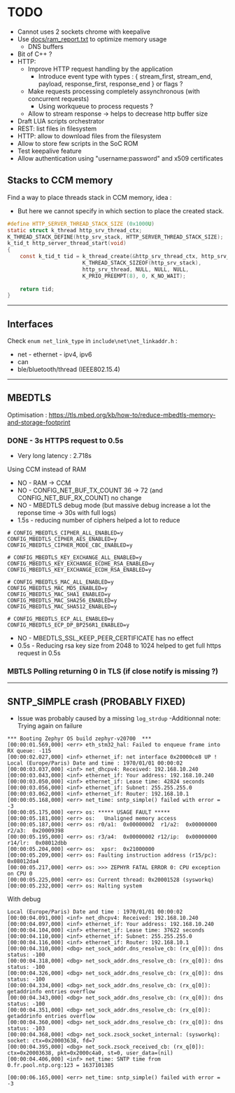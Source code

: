 # TODO

- Cannot uses 2 sockets chrome with keepalive
- Use [docs/ram_report.txt](./docs/ram_report.txt) to optimize memory usage
  - DNS buffers
- Bit of C++ ?
- HTTP:
  - Improve HTTP request handling by the application
    - Introduce event type with types : { stream_first, stream_end, payload, response_first, response_end } or flags ?
  - Make requests processing completely assynchronous (with concurrent requests)
    - Using workqueue to process requests ?
  - Allow to stream response -> helps to decrease http buffer size
- Draft LUA scripts orchestrator
- REST: list files in filesystem
- HTTP: allow to download files from the filesystem
- Allow to store few scripts in the SoC ROM
- Test keepalive feature
- Allow authentication using "username:password" and x509 certificates

## Stacks to CCM memory

Find a way to place threads stack in CCM memory, idea :
- But here we cannot specify in which section to place the created stack.
```c
#define HTTP_SERVER_THREAD_STACK_SIZE (0x1000U)
static struct k_thread http_srv_thread_ctx;
K_THREAD_STACK_DEFINE(http_srv_stack, HTTP_SERVER_THREAD_STACK_SIZE);
k_tid_t http_server_thread_start(void)
{
	const k_tid_t tid = k_thread_create(&http_srv_thread_ctx, http_srv_stack,
					    K_THREAD_STACK_SIZEOF(http_srv_stack),
					    http_srv_thread, NULL, NULL, NULL,
					    K_PRIO_PREEMPT(8), 0, K_NO_WAIT);
					   
	return tid;
}
```

---

## Interfaces

Check `enum net_link_type` in `include\net\net_linkaddr.h` :

- net - ethernet - ipv4, ipv6
- can
- ble/bluetooth/thread (IEEE802.15.4)

---

## MBEDTLS

Optimisation : https://tls.mbed.org/kb/how-to/reduce-mbedtls-memory-and-storage-footprint

### DONE - 3s HTTPS request to 0.5s

- Very long latency : 2.718s

Using CCM instead of RAM
- NO - RAM -> CCM
- NO - CONFIG_NET_BUF_TX_COUNT 36 -> 72 (and CONFIG_NET_BUF_RX_COUNT) no change
- NO - MBEDTLS debug mode (but massive debug increase a lot the reponse time -> 30s with full logs)
- 1.5s - reducing number of ciphers helped a lot to reduce 
```
# CONFIG_MBEDTLS_CIPHER_ALL_ENABLED=y
CONFIG_MBEDTLS_CIPHER_AES_ENABLED=y
CONFIG_MBEDTLS_CIPHER_MODE_CBC_ENABLED=y

# CONFIG_MBEDTLS_KEY_EXCHANGE_ALL_ENABLED=y
CONFIG_MBEDTLS_KEY_EXCHANGE_ECDHE_RSA_ENABLED=y
CONFIG_MBEDTLS_KEY_EXCHANGE_ECDH_RSA_ENABLED=y

# CONFIG_MBEDTLS_MAC_ALL_ENABLED=y
CONFIG_MBEDTLS_MAC_MD5_ENABLED=y
CONFIG_MBEDTLS_MAC_SHA1_ENABLED=y
CONFIG_MBEDTLS_MAC_SHA256_ENABLED=y
CONFIG_MBEDTLS_MAC_SHA512_ENABLED=y

# CONFIG_MBEDTLS_ECP_ALL_ENABLED=y
CONFIG_MBEDTLS_ECP_DP_BP256R1_ENABLED=y
```
- NO - MBEDTLS_SSL_KEEP_PEER_CERTIFICATE has no effect
- 0.5s - Reducing rsa key size from 2048 to 1024 helped to get full https request in 0.5s

### MBTLS Polling returning 0 in TLS (if close notify is missing ?)

---

## SNTP_SIMPLE crash (PROBABLY FIXED)

- Issue was probably caused by a missing `log_strdup`
-Additionnal note: Trying again on failure

```
*** Booting Zephyr OS build zephyr-v20700  ***
[00:00:01.569,000] <err> eth_stm32_hal: Failed to enqueue frame into RX queue: -115
[00:00:02.027,000] <inf> ethernet_if: net interface 0x20000ce8 UP !
Local (Europe/Paris) Date and time : 1970/01/01 00:00:02
[00:00:03.037,000] <inf> net_dhcpv4: Received: 192.168.10.240
[00:00:03.043,000] <inf> ethernet_if: Your address: 192.168.10.240
[00:00:03.050,000] <inf> ethernet_if: Lease time: 42824 seconds
[00:00:03.056,000] <inf> ethernet_if: Subnet: 255.255.255.0
[00:00:03.062,000] <inf> ethernet_if: Router: 192.168.10.1
[00:00:05.168,000] <err> net_time: sntp_simple() failed with error = -3
[00:00:05.175,000] <err> os: ***** USAGE FAULT *****
[00:00:05.181,000] <err> os:   Unaligned memory access
[00:00:05.187,000] <err> os: r0/a1:  0x00000002  r1/a2:  0x00000000  r2/a3:  0x20009398
[00:00:05.195,000] <err> os: r3/a4:  0x00000002 r12/ip:  0x00000000 r14/lr:  0x08012dbb
[00:00:05.204,000] <err> os:  xpsr:  0x21000000
[00:00:05.209,000] <err> os: Faulting instruction address (r15/pc): 0x08012da4
[00:00:05.217,000] <err> os: >>> ZEPHYR FATAL ERROR 0: CPU exception on CPU 0
[00:00:05.225,000] <err> os: Current thread: 0x20001528 (sysworkq)
[00:00:05.232,000] <err> os: Halting system
```

With debug
```
Local (Europe/Paris) Date and time : 1970/01/01 00:00:02
[00:00:04.091,000] <inf> net_dhcpv4: Received: 192.168.10.240
[00:00:04.097,000] <inf> ethernet_if: Your address: 192.168.10.240
[00:00:04.104,000] <inf> ethernet_if: Lease time: 37622 seconds
[00:00:04.110,000] <inf> ethernet_if: Subnet: 255.255.255.0
[00:00:04.116,000] <inf> ethernet_if: Router: 192.168.10.1
[00:00:04.310,000] <dbg> net_sock_addr.dns_resolve_cb: (rx_q[0]): dns status: -100
[00:00:04.318,000] <dbg> net_sock_addr.dns_resolve_cb: (rx_q[0]): dns status: -100
[00:00:04.326,000] <dbg> net_sock_addr.dns_resolve_cb: (rx_q[0]): dns status: -100
[00:00:04.334,000] <dbg> net_sock_addr.dns_resolve_cb: (rx_q[0]): getaddrinfo entries overflow
[00:00:04.343,000] <dbg> net_sock_addr.dns_resolve_cb: (rx_q[0]): dns status: -100
[00:00:04.351,000] <dbg> net_sock_addr.dns_resolve_cb: (rx_q[0]): getaddrinfo entries overflow
[00:00:04.360,000] <dbg> net_sock_addr.dns_resolve_cb: (rx_q[0]): dns status: -103
[00:00:04.368,000] <dbg> net_sock.zsock_socket_internal: (sysworkq): socket: ctx=0x20003638, fd=7
[00:00:04.395,000] <dbg> net_sock.zsock_received_cb: (rx_q[0]): ctx=0x20003638, pkt=0x2000c4a0, st=0, user_data=(nil)
[00:00:04.406,000] <inf> net_time: SNTP time from 0.fr.pool.ntp.org:123 = 1637101385

```

```
[00:00:06.165,000] <err> net_time: sntp_simple() failed with error = -3
```